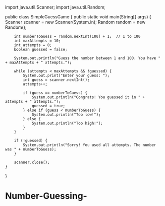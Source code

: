 import java.util.Scanner;
import java.util.Random;

public class SimpleGuessGame {
    public static void main(String[] args) {
        Scanner scanner = new Scanner(System.in);
        Random random = new Random();

        int numberToGuess = random.nextInt(100) + 1;  // 1 to 100
        int maxAttempts = 10;
        int attempts = 0;
        boolean guessed = false;

        System.out.println("Guess the number between 1 and 100. You have " + maxAttempts + " attempts.");

        while (attempts < maxAttempts && !guessed) {
            System.out.print("Enter your guess: ");
            int guess = scanner.nextInt();
            attempts++;

            if (guess == numberToGuess) {
                System.out.println("Congrats! You guessed it in " + attempts + " attempts.");
                guessed = true;
            } else if (guess < numberToGuess) {
                System.out.println("Too low!");
            } else {
                System.out.println("Too high!");
            }
        }

        if (!guessed) {
            System.out.println("Sorry! You used all attempts. The number was " + numberToGuess);
        }

        scanner.close();
    }
}

# Number-Guessing-